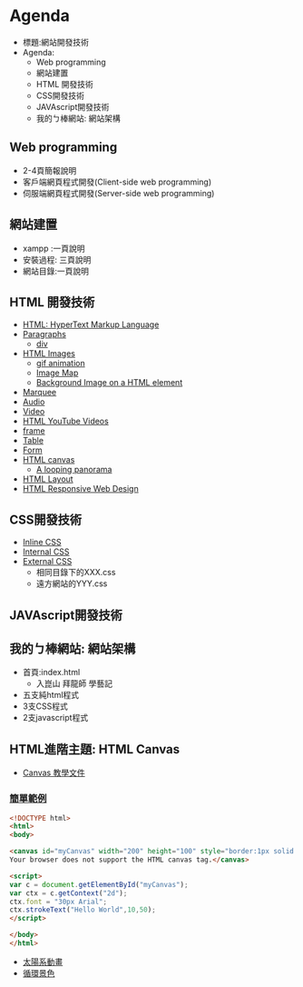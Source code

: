 # Agenda
- 標題:網站開發技術
- Agenda:
  - Web programming
  - 網站建置
  - HTML 開發技術
  - CSS開發技術
  - JAVAscript開發技術
  - 我的ㄅ棒網站: 網站架構


## Web programming
- 2-4頁簡報說明
- 客戶端網頁程式開發(Client-side web programming)
- 伺服端網頁程式開發(Server-side web programming)

## 網站建置
- xampp :一頁說明
- 安裝過程: 三頁說明
- 網站目錄:一頁說明

## HTML 開發技術
- [HTML: HyperText Markup Language](https://developer.mozilla.org/en-US/docs/Web/HTML)
- [Paragraphs](https://www.w3schools.com/html/html_paragraphs.asp)
  - [div](https://www.w3schools.com/html/tryit.asp?filename=tryhtml_div)
- [HTML Images](https://www.w3schools.com/html/html_images.asp)
  - [gif animation](https://www.w3schools.com/html/tryit.asp?filename=tryhtml_images_hackman)
  - [Image Map](https://www.w3schools.com/html/html_images_imagemap.asp)
  - [Background Image on a HTML element](https://www.w3schools.com/html/tryit.asp?filename=tryhtml_images_background3) 
- [Marquee](https://developer.mozilla.org/en-US/docs/Web/HTML/Element/marquee)
- [Audio](https://www.w3schools.com/html/html5_audio.asp)
- [Video](https://www.w3schools.com/html/html5_video.asp)
- [HTML YouTube Videos](https://www.w3schools.com/html/html_youtube.asp)
- [frame](https://www.w3schools.com/html/html_iframe.asp)
- [Table](https://www.w3schools.com/html/html_tables.asp)
- [Form](https://www.w3schools.com/html/html_forms.asp)
- [HTML canvas](https://www.w3schools.com/html/html5_canvas.asp)
  - [A looping panorama](https://developer.mozilla.org/en-US/docs/Web/API/Canvas_API/Tutorial/Basic_animations) 
- [HTML Layout](https://www.w3schools.com/html/html_layout.asp)
- [HTML Responsive Web Design](https://www.w3schools.com/html/html_responsive.asp)


## CSS開發技術
- [Inline CSS](https://www.w3schools.com/html/html_css.asp)
- [Internal CSS](https://www.w3schools.com/html/html_css.asp)
- [External CSS](https://www.w3schools.com/html/html_css.asp)
  - 相同目錄下的XXX.css
  - 遠方網站的YYY.css  

## JAVAscript開發技術

## 我的ㄅ棒網站: 網站架構
- 首頁:index.html
  - 入崑山 拜龍師 學藝記
- 五支純html程式
- 3支CSS程式
- 2支javascript程式

## HTML進階主題: HTML Canvas 
- [Canvas 教學文件](https://developer.mozilla.org/zh-TW/docs/Web/API/Canvas_API/Tutorial)

### [簡單範例]()
```html
<!DOCTYPE html>
<html>
<body>

<canvas id="myCanvas" width="200" height="100" style="border:1px solid #d3d3d3;">
Your browser does not support the HTML canvas tag.</canvas>

<script>
var c = document.getElementById("myCanvas");
var ctx = c.getContext("2d");
ctx.font = "30px Arial";
ctx.strokeText("Hello World",10,50);
</script>

</body>
</html>
```

- [太陽系動畫](https://developer.mozilla.org/zh-TW/docs/Web/API/Canvas_API/Tutorial/Basic_animations)
- [循環景色](https://developer.mozilla.org/en-US/docs/Web/API/Canvas_API/Tutorial/Basic_animations)
